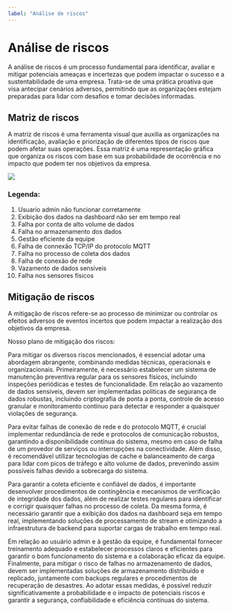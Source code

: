 ```yaml
---
label: "Análise de riscos"
---
```


# Análise de riscos
A análise de riscos é um processo fundamental para identificar, avaliar e mitigar potenciais ameaças e incertezas que podem impactar o sucesso e a sustentabilidade de uma empresa. Trata-se de uma prática proativa que visa antecipar cenários adversos, permitindo que as organizações estejam preparadas para lidar com desafios e tomar decisões informadas.

## Matriz de riscos
A matriz de riscos é uma ferramenta visual que auxilia as organizações na identificação, avaliação e priorização de diferentes tipos de riscos que podem afetar suas operações. Essa matriz é uma representação gráfica que organiza os riscos com base em sua probabilidade de ocorrência e no impacto que podem ter nos objetivos da empresa.

<img src="https://github.com/Inteli-College/2024-T0002-EC09-G01/blob/docs/analise_de_riscos/docs/static/img/Risk%20Assessment%20Template%20Alt.jpg" />

### Legenda:
1. Usuario admin não funcionar corretamente
2. Exibição dos dados na dashboard não ser em tempo real
3. Falha por conta de alto volume de dados
4. Falha no armazenamento dos dados
5. Gestão eficiente da equipe
6. Falha de connexão TCP/IP do protocolo MQTT
7. Falha no processo de coleta dos dados
8. Falha de conexão de rede
9. Vazamento de dados sensíveis
10. Falha nos sensores físicos

## Mitigação de riscos
A mitigação de riscos refere-se ao processo de minimizar ou controlar os efeitos adversos de eventos incertos que podem impactar a realização dos objetivos da empresa.

Nosso plano de mitigação dos riscos:

Para mitigar os diversos riscos mencionados, é essencial adotar uma abordagem abrangente, combinando medidas técnicas, operacionais e organizacionais. Primeiramente, é necessário estabelecer um sistema de manutenção preventiva regular para os sensores físicos, incluindo inspeções periódicas e testes de funcionalidade. Em relação ao vazamento de dados sensíveis, devem ser implementadas políticas de segurança de dados robustas, incluindo criptografia de ponta a ponta, controle de acesso granular e monitoramento contínuo para detectar e responder a quaisquer violações de segurança.

Para evitar falhas de conexão de rede e do protocolo MQTT, é crucial implementar redundância de rede e protocolos de comunicação robustos, garantindo a disponibilidade contínua do sistema, mesmo em caso de falha de um provedor de serviços ou interrupções na conectividade. Além disso, é recomendável utilizar tecnologias de cache e balanceamento de carga para lidar com picos de tráfego e alto volume de dados, prevenindo assim possíveis falhas devido a sobrecarga do sistema.

Para garantir a coleta eficiente e confiável de dados, é importante desenvolver procedimentos de contingência e mecanismos de verificação de integridade dos dados, além de realizar testes regulares para identificar e corrigir quaisquer falhas no processo de coleta. Da mesma forma, é necessário garantir que a exibição dos dados na dashboard seja em tempo real, implementando soluções de processamento de stream e otimizando a infraestrutura de backend para suportar cargas de trabalho em tempo real.

Em relação ao usuário admin e à gestão da equipe, é fundamental fornecer treinamento adequado e estabelecer processos claros e eficientes para garantir o bom funcionamento do sistema e a colaboração eficaz da equipe. Finalmente, para mitigar o risco de falhas no armazenamento de dados, devem ser implementadas soluções de armazenamento distribuído e replicado, juntamente com backups regulares e procedimentos de recuperação de desastres. Ao adotar essas medidas, é possível reduzir significativamente a probabilidade e o impacto de potenciais riscos e garantir a segurança, confiabilidade e eficiência contínuas do sistema.
